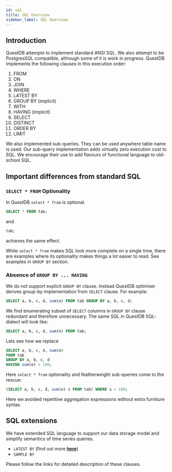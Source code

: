 ```yaml
---
id: sql
title: SQL Overview
sidebar_label: SQL Overview
---
```


## Introduction
QuestDB attempts to implement standard ANSI SQL. We also attempt to be PostgresSQL compatible, although some of it is work in progress. QuestDB implements the following clauses in this execution order:

1. FROM
2. ON
3. JOIN
4. WHERE
5. LATEST BY
6. GROUP BY (implicit)
7. WITH
8. HAVING (implicit)
9. SELECT
10. DISTINCT
11. ORDER BY
12. LIMIT

We also implemented sub-queries. They can be used anywhere table name is used. Our sub-query implementation adds 
virtually zero execution cost to SQL. We encourage their use to add flavours of functional language to old-school SQL. 

## Important differences from standard SQL

### `SELECT * FROM` Optionality

In QuestDB `select * from` is optional.

```sql
SELECT * FROM tab;
```

and

```sql
tab;
```

achieves the same effect.

While `select * from` makes SQL look more complete on a single time, there are examples where its optionality makes things a lot easier to read. See examples in `GROUP BY` section.

### Absence of `GROUP BY ... HAVING`

We do not support explicit `GROUP BY` clause. Instead QuestDB optimiser derives group-by implementation from `SELECT` clause. For example:

```sql
SELECT a, b, c, d, sum(e) FROM tab GROUP BY a, b, c, d;
```

We find enumerating subset of `SELECT` columns in `GROUP BY` clause redundant and therefore unnecessary. The same SQL in QuestDB SQL-dialect will look like:

```sql
SELECT a, b, c, d, sum(e) FROM tab;
```

Lets see how we replace
```sql
SELECT a, b, c, d, sum(e) 
FROM tab 
GROUP BY a, b, c, d 
HAVING sum(e) > 100;
```
Here `select * from` optionality and featherweight sub-queries come to the rescue:

```sql
(SELECT a, b, c, d, sum(e) s FROM tab) WHERE s > 100;
```

Here we avoided repetitive aggregation expressions without extra furniture syntax.

## SQL extensions

We have extended SQL language to support our data storage model and simplify semantics of time series queries.

- `LATEST BY` (find out more **[here](tutoCRUD.md)**)
- `SAMPLE BY`

Please follow the links for detailed description of these clauses.